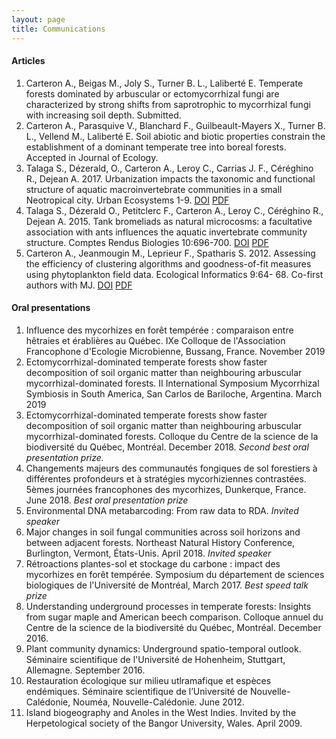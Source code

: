 ```yaml
---
layout: page
title: Communications
---
```


#### Articles
1. Carteron A., Beigas M., Joly S., Turner B. L., Laliberté E. Temperate forests dominated by arbuscular or ectomycorrhizal fungi are characterized by strong shifts from saprotrophic to mycorrhizal fungi with increasing soil depth. Submitted.
1. Carteron A., Parasquive V., Blanchard F., Guilbeault-Mayers X., Turner B. L., Vellend M., Laliberté E. Soil abiotic and biotic properties constrain the establishment of a dominant temperate tree into boreal forests. Accepted in Journal of Ecology.
1. Talaga S., Dézerald, O., Carteron A., Leroy C., Carrias J. F., Céréghino R., Dejean A. 2017. Urbanization impacts the taxonomic and functional structure of aquatic macroinvertebrate communities in a small Neotropical city. Urban Ecosystems 1-9. [DOI](10.1007/s11252-017-0653-6) [PDF](/article/Talaga_etal17.pdf)
1. Talaga S., Dézerald O., Petitclerc F., Carteron A., Leroy C., Céréghino R., Dejean A. 2015. Tank bromeliads as natural microcosms: a facultative association with ants influences the aquatic invertebrate community structure. Comptes Rendus Biologies 10:696-700. [DOI](http://dx.doi.org/10.1016/j.crvi.2015.05.006) [PDF](/article/Talaga_etal15.pdf)
1. Carteron A., Jeanmougin M., Leprieur F., Spatharis S. 2012. Assessing the efficiency of clustering algorithms and goodness-of-fit measures using phytoplankton field data. Ecological Informatics 9:64- 68. Co-first authors with MJ. [DOI](10.1016/j.ecoinf.2012.03.008) [PDF](/article/Carteron_etal12.pdf)

#### Oral presentations
1. Influence des mycorhizes en forêt tempérée : comparaison entre hêtraies et érablières au Québec. IXe Colloque de l'Association Francophone d'Ecologie Microbienne, Bussang, France. November 2019
1. Ectomycorrhizal-dominated temperate forests show faster decomposition of soil organic matter than neighbouring arbuscular mycorrhizal-dominated forests. II International Symposium Mycorrhizal Symbiosis in South America, San Carlos de Bariloche, Argentina. March 2019
1. Ectomycorrhizal-dominated temperate forests show faster decomposition of soil organic matter than neighbouring arbuscular mycorrhizal-dominated forests. Colloque du Centre de la science de la biodiversité du Québec, Montréal. December 2018. *Second best oral presentation prize.*
1. Changements majeurs des communautés fongiques de sol forestiers à différentes profondeurs et à stratégies mycorhiziennes contrastées. 5èmes journées francophones des mycorhizes, Dunkerque, France. June 2018. *Best oral presentation prize*
2. Environmental DNA metabarcoding: From raw data to RDA. *Invited speaker*
3. Major changes in soil fungal communities across soil horizons and between adjacent forests. Northeast Natural History Conference, Burlington, Vermont, États-Unis. April 2018. *Invited speaker*
4. Rétroactions plantes-sol et stockage du carbone : impact des mycorhizes en forêt tempérée. Symposium du département de sciences biologiques de l'Université de Montréal, March 2017. *Best speed talk prize*
5. Understanding underground processes in temperate forests: Insights from sugar maple and American beech comparison. Colloque annuel du Centre de la science de la biodiversité du Québec, Montréal. December 2016.
6. Plant community dynamics: Underground spatio-temporal outlook. Séminaire scientifique de l'Université de Hohenheim, Stuttgart, Allemagne. September 2016.
7. Restauration écologique sur milieu utlramafique et espèces endémiques. Séminaire scientifique de l’Université de Nouvelle-Calédonie, Nouméa, Nouvelle-Calédonie. June 2012.
8. Island biogeography and Anoles in the West Indies. Invited by the Herpetological society of the Bangor University, Wales. April 2009.
